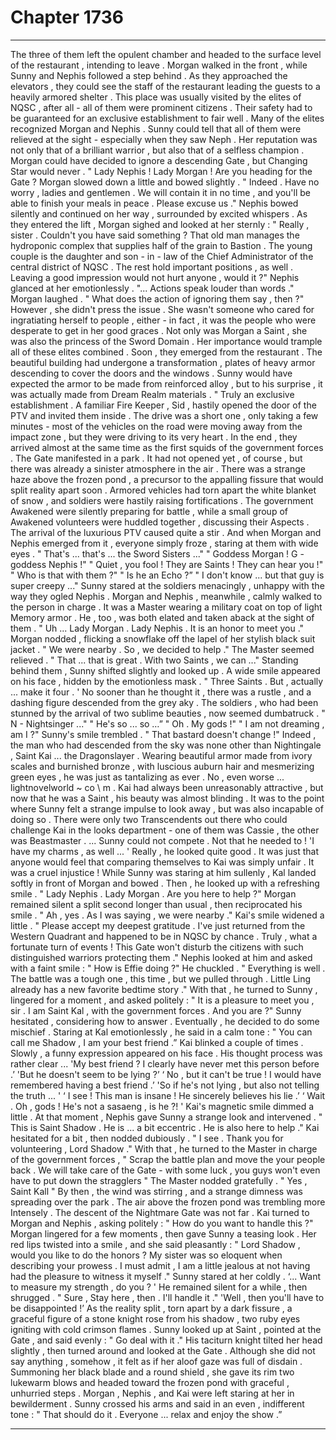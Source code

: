 
# Chapter 1736


---

The three of them left the opulent chamber and headed to the surface level of the restaurant , intending to leave . Morgan walked in the front , while Sunny and Nephis followed a step behind .
As they approached the elevators , they could see the staff of the restaurant leading the guests to a heavily armored shelter . This place was usually visited by the elites of NQSC , after all - all of them were prominent citizens . Their safety had to be guaranteed for an exclusive establishment to fair well .
Many of the elites recognized Morgan and Nephis . Sunny could tell that all of them were relieved at the sight - especially when they saw Neph . Her reputation was not only that of a brilliant warrior , but also that of a selfless champion . Morgan could have decided to ignore a descending Gate , but Changing Star would never .
" Lady Nephis ! Lady Morgan ! Are you heading for the Gate ?
Morgan slowed down a little and bowed slightly .
" Indeed . Have no worry , ladies and gentlemen . We will contain it in no time , and you'll be able to finish your meals in peace . Please excuse us ."
Nephis bowed silently and continued on her way , surrounded by excited whispers .
As they entered the lift , Morgan sighed and looked at her sternly :
" Really , sister . Couldn't you have said something ? That old man manages the hydroponic complex that supplies half of the grain to Bastion . The young couple is the daughter and son - in - law of the Chief Administrator of the central district of NQSC . The rest hold important positions , as well . Leaving a good impression would not hurt anyone , would it ?"
Nephis glanced at her emotionlessly .
"... Actions speak louder than words ."
Morgan laughed .
" What does the action of ignoring them say , then ?"
However , she didn't press the issue . She wasn't someone who cared for ingratiating herself to people , either - in fact , it was the people who were desperate to get in her good graces .
Not only was Morgan a Saint , she was also the princess of the Sword Domain . Her importance would trample all of these elites combined .
Soon , they emerged from the restaurant . The beautiful building had undergone a transformation , plates of heavy armor descending to cover the doors and the windows . Sunny would have expected the armor to be made from reinforced alloy , but to his surprise , it was actually made from Dream Realm materials .
" Truly an exclusive establishment .
A familiar Fire Keeper , Sid , hastily opened the door of the PTV and invited them inside . The drive was a short one , only taking a few minutes - most of the vehicles on the road were moving away from the impact zone , but they were driving to its very heart .
In the end , they arrived almost at the same time as the first squids of the government forces .
The Gate manifested in a park . It had not opened yet , of course , but there was already a sinister atmosphere in the air . There was a strange haze above the frozen pond , a precursor to the appalling fissure that would split reality apart soon .
Armored vehicles had torn apart the white blanket of snow , and soldiers were hastily raising fortifications . The government Awakened were silently preparing for battle , while a small group of Awakened volunteers were huddled together , discussing their Aspects .
The arrival of the luxurious PTV caused quite a stir . And when Morgan and Nephis emerged from it , everyone simply froze , staring at them with wide eyes .
" That's ... that's ... the Sword Sisters ..."
" Goddess Morgan ! G - goddess Nephis !"
" Quiet , you fool ! They are Saints ! They can hear you !"
" Who is that with them ?"
" Is he an Echo ?”
" I don't know ... but that guy is super creepy ..."
Sunny stared at the soldiers menacingly , unhappy with the way they ogled Nephis .
Morgan and Nephis , meanwhile , calmly walked to the person in charge .
It was a Master wearing a military coat on top of light Memory armor . He , too , was both elated and taken aback at the sight of them .
" Uh ... Lady Morgan . Lady Nephis . It is an honor to meet you ."
Morgan nodded , flicking a snowflake off the lapel of her stylish black suit jacket .
" We were nearby . So , we decided to help ."
The Master seemed relieved .
" That ... that is great . With two Saints , we can ..." Standing behind them , Sunny shifted slightly and looked up .
A wide smile appeared on his face , hidden by the emotionless mask .
" Three Saints . But , actually ... make it four . '
No sooner than he thought it , there was a rustle , and a dashing figure descended from the grey aky .
The soldiers , who had been stunned by the arrival of two sublime beauties , now seemed dumbatruck .
" N - Nightsinger ..."
" He's so ... so …”
" Oh . My gods !"
" I am not dreaming , am I ?"
Sunny's smile trembled .
" That bastard doesn't change !"
Indeed , the man who had descended from the sky was none other than Nightingale , Saint Kai ... the Dragonslayer .
Wearing beautiful armor made from ivory scales and burnished bronze , with luscious auburn hair and mesmerizing green eyes , he was just as tantalizing as ever . No , even worse ... lіghtnоvеlworld ~ со \ m . Kai had always been unreasonably attractive , but now that he was a Saint , his beauty was almost blinding .
It was to the point where Sunny felt a strange impulse to look away , but was also incapable of doing so .
There were only two Transcendents out there who could challenge Kai in the looks department - one of them was Cassie , the other was Beastmaster .
... Sunny could not compete .
Not that he needed to !
'I have my charms , as well ... '
Really , he looked quite good . It was just that anyone would feel that comparing themselves to Kai was simply unfair .
It was a cruel injustice !
While Sunny was staring at him sullenly , Kal landed softly in front of Morgan and bowed . Then , he looked up with a refreshing smile .
" Lady Nephis . Lady Morgan . Are you here to help ?" Morgan remained silent a split second longer than usual , then reciprocated his smile .
" Ah , yes . As I was saying , we were nearby ."
Kai's smile widened a little .
" Please accept my deepest gratitude . I've just returned from the Western Quadrant and happened to be in NQSC by chance . Truly , what a fortunate turn of events ! This Gate won't disturb the citizens with such distinguished warriors protecting them ."
Nephis looked at him and asked with a faint smile :
" How is Effie doing ?"
He chuckled .
" Everything is well . The battle was a tough one , this time , but we pulled through . Little Ling already has a new favorite bedtime story ."
With that , he turned to Sunny , lingered for a moment , and asked politely :
" It is a pleasure to meet you , sir . I am Saint Kal , with the government forces . And you are ?"
Sunny hesitated , considering how to answer . Eventually , he decided to do some mischief . Staring at Kal emotionlessly , he said in a calm tone :
" You can call me Shadow , I am your best friend .”
Kai blinked a couple of times . Slowly , a funny expression appeared on his face . His thought process was rather clear ...
'My best friend ? I clearly have never met this person before .’
'But he doesn't seem to be lying ?’
‘ No , but it can't be true ! I would have remembered having a best friend .’
'So if he's not lying , but also not telling the truth ... '
‘ I see ! This man is insane ! He sincerely believes his lie .’
‘ Wait . Oh , gods ! He's not a sasaeng , is he ?! '
Kai's magnetic smile dimmed a little .
At that moment , Nephis gave Sunny a strange look and intervened .
" This is Saint Shadow . He is ... a bit eccentric . He is also here to help ."
Kai hesitated for a bit , then nodded dubiously .
" I see . Thank you for volunteering , Lord Shadow ."
With that , he turned to the Master in charge of the government forces ,
" Scrap the battle plan and move the your people back . We will take care of the Gate - with some luck , you guys won't even have to put down the stragglers "
The Master nodded gratefully .
" Yes , Saint Kall "
By then , the wind was stirring , and a strange dimness was spreading over the park . The air above the frozen pond was trembling more Intensely .
The descent of the Nightmare Gate was not far .
Kai turned to Morgan and Nephis , asking politely :
" How do you want to handle this ?"
Morgan lingered for a few moments , then gave Sunny a teasing look .
Her red lips twisted into a smile , and she said pleasantly :
" Lord Shadow , would you like to do the honors ? My sister was so eloquent when describing your prowess . I must admit , I am a little jealous at not having had the pleasure to witness it myself ."
Sunny stared at her coldly .
‘... Want to measure my strength , do you ? '
He remained silent for a while , then shrugged .
" Sure , Stay here , then . I'll handle it ."
'Well , then you'll have to be disappointed !’
As the reality split , torn apart by a dark fissure , a graceful figure of a stone knight rose from his shadow , two ruby eyes igniting with cold crimson flames .
Sunny looked up at Saint , pointed at the Gate , and said evenly :
" Go deal with it ."
His taciturn knight tilted her head slightly , then turned around and looked at the Gate .
Although she did not say anything , somehow , it felt as if her aloof gaze was full of disdain .
Summoning her black blade and a round shield , she gave its rim two lukewarm blows and headed toward the frozen pond with graceful , unhurried steps .
Morgan , Nephis , and Kai were left staring at her in bewilderment .
Sunny crossed his arms and said in an even , indifferent tone :
" That should do it . Everyone ... relax and enjoy the show .”

---

